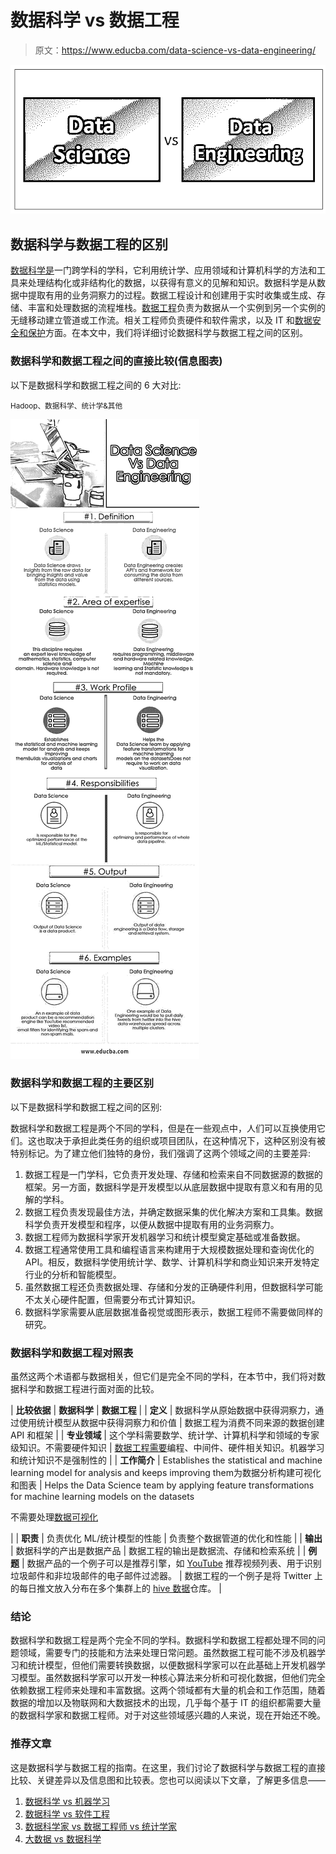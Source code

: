 # 数据科学 vs 数据工程

> 原文：<https://www.educba.com/data-science-vs-data-engineering/>

![Data Science Vs Data Engineering](img/74df09ec93a02e6b7dd41e14b32f3ed3.png)



## 数据科学与数据工程的区别

[数据科学是](https://www.educba.com/what-is-data-science/)一门跨学科的学科，它利用统计学、应用领域和计算机科学的方法和工具来处理结构化或非结构化的数据，以获得有意义的见解和知识。数据科学是从数据中提取有用的业务洞察力的过程。数据工程设计和创建用于实时收集或生成、存储、丰富和处理数据的流程堆栈。[数据工程](https://www.educba.com/what-is-data-engineering/)负责为数据从一个实例到另一个实例的无缝移动建立管道或工作流。相关工程师负责硬件和软件需求，以及 IT 和[数据安全和保护](https://www.educba.com/data-security-techniques/)方面。在本文中，我们将详细讨论数据科学与数据工程之间的区别。

### 数据科学和数据工程之间的直接比较(信息图表)

以下是数据科学和数据工程之间的 6 大对比:

<small>Hadoop、数据科学、统计学&其他</small>

![Data Science Vs Data Engineering Infographics](img/0ff0d83fbc7bc5bbd93e110a7d37a907.png)



### 数据科学和数据工程的主要区别

以下是数据科学和数据工程之间的区别:

数据科学和数据工程是两个不同的学科，但是在一些观点中，人们可以互换使用它们。这也取决于承担此类任务的组织或项目团队，在这种情况下，这种区别没有被特别标记。为了建立他们独特的身份，我们强调了这两个领域之间的主要差异:

1.  数据工程是一门学科，它负责开发处理、存储和检索来自不同数据源的数据的框架。另一方面，数据科学是开发模型以从底层数据中提取有意义和有用的见解的学科。
2.  数据工程负责发现最佳方法，并确定数据采集的优化解决方案和工具集。数据科学负责开发模型和程序，以便从数据中提取有用的业务洞察力。
3.  数据工程师为数据科学家开发机器学习和统计模型奠定基础或准备数据。
4.  数据工程通常使用工具和编程语言来构建用于大规模数据处理和查询优化的 API。相反，数据科学使用统计学、数学、计算机科学和商业知识来开发特定行业的分析和智能模型。
5.  虽然数据工程还负责数据处理、存储和分发的正确硬件利用，但数据科学可能不太关心硬件配置，但需要分布式计算知识。
6.  数据科学家需要从底层数据准备视觉或图形表示，数据工程师不需要做同样的研究。

### 数据科学和数据工程对照表

虽然这两个术语都与数据相关，但它们是完全不同的学科，在本节中，我们将对数据科学和数据工程进行面对面的比较。

| **比较依据** | **数据科学** | **数据工程** |
| **定义** | 数据科学从原始数据中获得洞察力，通过使用统计模型从数据中获得洞察力和价值 | 数据工程为消费不同来源的数据创建 API 和框架 |
| **专业领域** | 这个学科需要数学、统计学、计算机科学和领域的专家级知识。不需要硬件知识 | [数据工程需要](https://www.educba.com/what-is-data-engineering/)编程、中间件、硬件相关知识。机器学习和统计知识不是强制性的 |
| **工作简介** | Establishes the statistical and machine learning model for analysis and keeps improving them为数据分析构建可视化和图表 | Helps the Data Science team by applying feature transformations for machine learning models on the datasets

不需要处理[数据可视化](https://www.educba.com/what-is-data-visualization/)

 |
| **职责** | 负责优化 ML/统计模型的性能 | 负责整个数据管道的优化和性能 |
| **输出** | 数据科学的产出是数据产品 | 数据工程的输出是数据流、存储和检索系统 |
| **例题** | 数据产品的一个例子可以是推荐引擎，如 [YouTube](https://www.educba.com/a-youtube-video/) 推荐视频列表、用于识别垃圾邮件和非垃圾邮件的电子邮件过滤器。 | 数据工程的一个例子是将 Twitter 上的每日推文放入分布在多个集群上的 [hive 数据](https://www.educba.com/hive-data-types/)仓库。 |

### 结论

数据科学和数据工程是两个完全不同的学科。数据科学和数据工程都处理不同的问题领域，需要专门的技能和方法来处理日常问题。虽然数据工程可能不涉及机器学习和统计模型，但他们需要转换数据，以便数据科学家可以在此基础上开发机器学习模型。虽然数据科学家可以开发一种核心算法来分析和可视化数据，但他们完全依赖数据工程师来处理和丰富数据。这两个领域都有大量的机会和工作范围，随着数据的增加以及物联网和大数据技术的出现，几乎每个基于 IT 的组织都需要大量的数据科学家和数据工程师。对于对这些领域感兴趣的人来说，现在开始还不晚。

### 推荐文章

这是数据科学与数据工程的指南。在这里，我们讨论了数据科学与数据工程的直接比较、关键差异以及信息图和比较表。您也可以阅读以下文章，了解更多信息——

1.  [数据科学 vs 机器学习](https://www.educba.com/data-science-vs-machine-learning/)
2.  [数据科学 vs 软件工程](https://www.educba.com/data-science-vs-software-engineering/)
3.  [数据科学家 vs 数据工程师 vs 统计学家](https://www.educba.com/data-scientist-vs-data-engineer-vs-statistician/)
4.  [大数据 vs 数据科学](https://www.educba.com/big-data-vs-data-science/)





